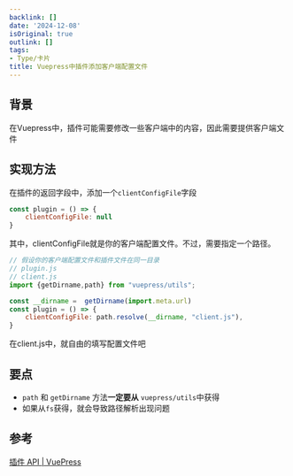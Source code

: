 ```yaml
---
backlink: []
date: '2024-12-08'
isOriginal: true
outlink: []
tags:
- Type/卡片
title: Vuepress中插件添加客户端配置文件
---
```

## 背景
在Vuepress中，插件可能需要修改一些客户端中的内容，因此需要提供客户端文件
## 实现方法
在插件的返回字段中，添加一个`clientConfigFile`字段
```javascript
const plugin = () => {
    clientConfigFile: null
}
```
其中，clientConfigFile就是你的客户端配置文件。不过，需要指定一个路径。
```javascript
// 假设你的客户端配置文件和插件文件在同一目录
// plugin.js
// client.js
import {getDirname,path} from "vuepress/utils";

const __dirname =  getDirname(import.meta.url)
const plugin = () => {
    clientConfigFile: path.resolve(__dirname, "client.js"),
}
```
在client.js中，就自由的填写配置文件吧
## 要点
- `path` 和 `getDirname` 方法**一定要从** `vuepress/utils`中获得
- 如果从`fs`获得，就会导致路径解析出现问题
## 参考
[插件 API | VuePress](https://vuepress.vuejs.org/zh/reference/plugin-api.html#clientconfigfile)